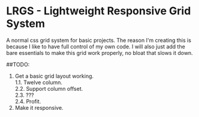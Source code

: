 # LRGS - Lightweight Responsive Grid System

A normal css grid system for basic projects. The reason I'm creating this is because I like to have full control of my own code. I will also just add the bare essentials to make this grid work properly, no bloat that slows it down.

##TODO:
1. Get a basic grid layout working.  
  1.1. Twelve column.  
  2.2. Support column offset.  
  2.3. ???  
  2.4. Profit.  
2. Make it responsive.